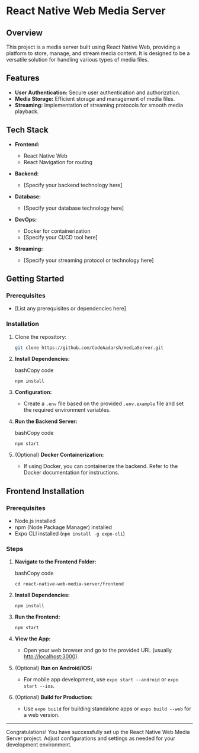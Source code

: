 
# React Native Web Media Server

## Overview

This project is a media server built using React Native Web, providing a platform to store, manage, and stream media content. It is designed to be a versatile solution for handling various types of media files.

## Features

- **User Authentication:** Secure user authentication and authorization.
- **Media Storage:** Efficient storage and management of media files.
- **Streaming:** Implementation of streaming protocols for smooth media playback.

## Tech Stack

- **Frontend:**
  - React Native Web
  - React Navigation for routing

- **Backend:**
  - [Specify your backend technology here]

- **Database:**
  - [Specify your database technology here]

- **DevOps:**
  - Docker for containerization
  - [Specify your CI/CD tool here]

- **Streaming:**
  - [Specify your streaming protocol or technology here]

## Getting Started

### Prerequisites

- [List any prerequisites or dependencies here]

### Installation

1. Clone the repository:
   ```bash
   git clone https://github.com/CodeAadarsh/mediaServer.git
2.  **Install Dependencies:**
    
    bashCopy code
    
    `npm install` 
    
3.  **Configuration:**
    
    -   Create a `.env` file based on the provided `.env.example` file and set the required environment variables.
4.  **Run the Backend Server:**
    
    bashCopy code
    
    `npm start` 
    
5.  (Optional) **Docker Containerization:**
    
    -   If using Docker, you can containerize the backend. Refer to the Docker documentation for instructions.

## Frontend Installation

### Prerequisites

-   Node.js installed
-   npm (Node Package Manager) installed
-   Expo CLI installed (`npm install -g expo-cli`)

### Steps

1.  **Navigate to the Frontend Folder:**
    
    bashCopy code
    
    `cd react-native-web-media-server/frontend` 
    
2.  **Install Dependencies:**

    
    `npm install` 
    
3.  **Run the Frontend:**
    
    `npm start` 
    
4.  **View the App:**
    
    -   Open your web browser and go to the provided URL (usually [http://localhost:3000](http://localhost:3000/)).
5.  (Optional) **Run on Android/iOS:**
    
    -   For mobile app development, use `expo start --android` or `expo start --ios`.
6.  (Optional) **Build for Production:**
    
    -   Use `expo build` for building standalone apps or `expo build --web` for a web version.

----------

Congratulations! You have successfully set up the React Native Web Media Server project. Adjust configurations and settings as needed for your development environment.